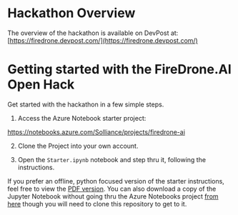 # Hackathon Overview
The overview of the hackathon is available on DevPost at: [https://firedrone.devpost.com/](https://firedrone.devpost.com/)

# Getting started with the FireDrone.AI Open Hack
Get started with the hackathon in a few simple steps.

1. Access the Azure Notebook starter project:

  https://notebooks.azure.com/Solliance/projects/firedrone-ai

2. Clone the Project into your own account.

3. Open the `Starter.ipynb` notebook and step thru it, following the instructions.

If you prefer an offline, python focused version of the starter instructions, feel free to view the [PDF version](./starter.pdf). You can also download a copy of the Jupyter Notebook without going thru the Azure Notebooks project [from here](./Starter.ipynb) though you will need to clone this repository to get to it.

